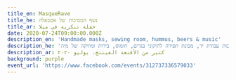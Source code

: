 ```yaml
---
title_en: MasqueRave
title_he: נשף המסיכות של אםבאלה
title_ar: حفلة تنكرية في مبلا
date: 2020-07-24T09:00:00.000Z
description_en: 'Handmade masks, sewing room, hummus, beers & music'
description_he: 'מסכות עבודת יד, מכונת תפירה לתיקוני בגדים, חומוס, בירות ומוזיקה של מיה'
description_ar: كتير من الأقنعة الفينتج، يوليو ٢٠٢٠
background: purple
event_url: 'https://www.facebook.com/events/312737336579033'
---
```


